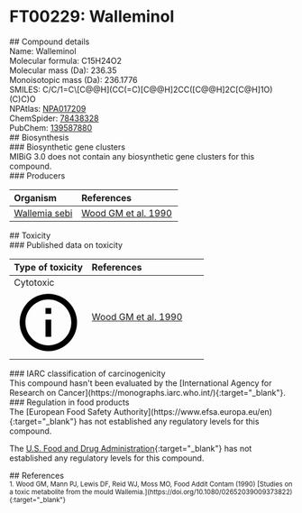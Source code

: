 
# FT00229: Walleminol
<div class="molecule_image" style="float:left">
<img data-smiles= C=C1C[C@@H](O)/C=C(\C)[C@H](O)C[C@@H]2[C@H]1CC2(C)C data-smiles-options="{ 'width': 350, 'height': 350 }" />
</div>
## Compound details
<div style="overflow:hidden">
Name: Walleminol<br>
Molecular formula: C15H24O2<br>
Molecular mass (Da): 236.35<br>
Monoisotopic mass (Da): 236.1776<br>
<div class="break_all">
SMILES: C/C/1=C\[C@@H](CC(=C)[C@@H]2CC([C@@H]2C[C@H]1O)(C)C)O<br>
</div>
        NPAtlas: <a href=https://www.npatlas.org/explore/compounds/NPA017209 target="_blank">NPA017209</a><br>
        ChemSpider: <a href=https://www.chemspider.com/Chemical-Structure.78438328.html target="_blank">78438328</a><br>
        PubChem: <a href=https://pubchem.ncbi.nlm.nih.gov/compound/139587880 target="_blank">139587880</a><br>
</div>

<div markdown="block" class="section">
## Biosynthesis
<div markdown="block" class="subsection">
### Biosynthetic gene clusters
<div markdown="block" class="indented_block">
MIBiG 3.0 does not contain any biosynthetic gene clusters for this compound.
</div>
</div>

<div markdown="block" class="subsection">
### Producers
<table>
<thead>
<tr>
<th style="text-align: left;" role="columnheader" width="40%" data-sort-default>Organism</th>
<th style="text-align: left;" role="columnheader" width="60%">References</th>
</tr>
</thead>
        <tr>
        <td style="text-align: left;"><a href="https://www.ncbi.nlm.nih.gov/Taxonomy/Browser/wwwtax.cgi?mode=Info&id=148960" target="_blank">Wallemia sebi</a></td>
        <td style="text-align: left;"><a href="#REF00188">Wood GM et al. 1990</a></td>
        </tr>
</table>
</div>
</div>

<div markdown="block" class="section">
## Toxicity
<div markdown="block" class="subsection">
### Published data on toxicity
<table>
<thead>
<tr>
<th style="text-align: left;" role="columnheader" width="40%" data-sort-default>Type of toxicity</th>
<th style="text-align: left;" role="columnheader" width="60%">References</th>
</tr>
</thead>
<tbody>
<tr>
<td style="text-align: left;">Cytotoxic <span class="twemoji" title="Toxic to cells"><svg xmlns="http://www.w3.org/2000/svg" viewBox="0 0 24 24"><path d="M11 9h2V7h-2m1 13c-4.41 0-8-3.59-8-8s3.59-8 8-8 8 3.59 8 8-3.59 8-8 8m0-18A10 10 0 0 0 2 12a10 10 0 0 0 10 10 10 10 0 0 0 10-10A10 10 0 0 0 12 2m-1 15h2v-6h-2v6Z"></path></svg></span></td>
<td style="text-align: left;"><a href="#REF00188">Wood GM et al. 1990</a></td>
</tr>
</tbody>
</table>
</div>

<div markdown="block" class="subsection">
### IARC classification of carcinogenicity
<div markdown="block" class="indented_block">
This compound hasn't been evaluated by the [International Agency for Research on Cancer](https://monographs.iarc.who.int/){:target="_blank"}.<br>
</div>
</div>

<div markdown="block" class="subsection">
### Regulation in food products
<div markdown="block" class="indented_block">
The [European Food Safety Authority](https://www.efsa.europa.eu/en){:target="_blank"} has not established any regulatory levels for this compound. <br>

The [U.S. Food and Drug Administration](https://www.fda.gov/){:target="_blank"} has not established any regulatory levels for this compound. <br>

</div>
</div>

</div>

<div markdown="block" class="section">
## References
<div markdown="block" style="font-size: smaller;">
<span id=REF00188>
1. Wood GM, Mann PJ, Lewis DF, Reid WJ, Moss MO, Food Addit Contam (1990) [Studies on a toxic metabolite from the mould Wallemia.](https://doi.org/10.1080/02652039009373822){:target="_blank"}<br>
</span>

</div>
</div>

<script type="text/javascript" src="https://unpkg.com/smiles-drawer@2.0.1/dist/smiles-drawer.min.js"></script>
<script>
    SmiDrawer.apply();
</script>